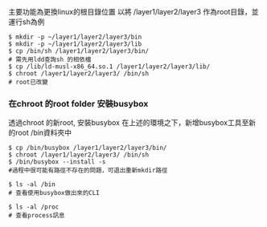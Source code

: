 主要功能為更換linux的根目錄位置
以將 /layer1/layer2/layer3 作為root目錄，並運行sh為例
```
$ mkdir -p ~/layer1/layer2/layer3/bin
$ mkdir -p ~/layer1/layer2/layer3/lib
$ cp /bin/sh /layer1/layer2/layer3/bin/
# 需先用ldd查詢sh 的相依檔
$ cp /lib/ld-musl-x86_64.so.1 /layer1/layer2/layer3/lib/
$ chroot /layer1/layer2/layer3/ /bin/sh
# root已改變
```


### 在chroot 的root folder 安裝busybox
透過chroot 的新root, 安裝busybox
在上述的環境之下，新增busybox工具至新的root /bin資料夾中
```
$ cp /bin/busybox /layer1/layer2/layer3/bin/
$ chroot /layer1/layer2/layer3/ /bin/sh
$ /bin/busybox --install -s 
#過程中很可能有路徑不存在的問題，可退出重新mkdir路徑

$ ls -al /bin
# 查看使用busybox做出來的CLI

$ ls -al /proc
# 查看process訊息

```